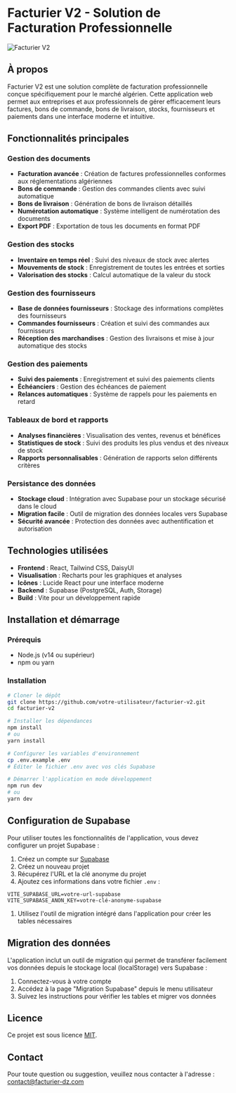 # Facturier V2 - Solution de Facturation Professionnelle

![Facturier V2](https://via.placeholder.com/800x400?text=Facturier+V2)

## À propos

Facturier V2 est une solution complète de facturation professionnelle conçue spécifiquement pour le marché algérien. Cette application web permet aux entreprises et aux professionnels de gérer efficacement leurs factures, bons de commande, bons de livraison, stocks, fournisseurs et paiements dans une interface moderne et intuitive.

## Fonctionnalités principales

### Gestion des documents

- **Facturation avancée** : Création de factures professionnelles conformes aux réglementations algériennes
- **Bons de commande** : Gestion des commandes clients avec suivi automatique
- **Bons de livraison** : Génération de bons de livraison détaillés
- **Numérotation automatique** : Système intelligent de numérotation des documents
- **Export PDF** : Exportation de tous les documents en format PDF

### Gestion des stocks

- **Inventaire en temps réel** : Suivi des niveaux de stock avec alertes
- **Mouvements de stock** : Enregistrement de toutes les entrées et sorties
- **Valorisation des stocks** : Calcul automatique de la valeur du stock

### Gestion des fournisseurs

- **Base de données fournisseurs** : Stockage des informations complètes des fournisseurs
- **Commandes fournisseurs** : Création et suivi des commandes aux fournisseurs
- **Réception des marchandises** : Gestion des livraisons et mise à jour automatique des stocks

### Gestion des paiements

- **Suivi des paiements** : Enregistrement et suivi des paiements clients
- **Échéanciers** : Gestion des échéances de paiement
- **Relances automatiques** : Système de rappels pour les paiements en retard

### Tableaux de bord et rapports

- **Analyses financières** : Visualisation des ventes, revenus et bénéfices
- **Statistiques de stock** : Suivi des produits les plus vendus et des niveaux de stock
- **Rapports personnalisables** : Génération de rapports selon différents critères

### Persistance des données

- **Stockage cloud** : Intégration avec Supabase pour un stockage sécurisé dans le cloud
- **Migration facile** : Outil de migration des données locales vers Supabase
- **Sécurité avancée** : Protection des données avec authentification et autorisation

## Technologies utilisées

- **Frontend** : React, Tailwind CSS, DaisyUI
- **Visualisation** : Recharts pour les graphiques et analyses
- **Icônes** : Lucide React pour une interface moderne
- **Backend** : Supabase (PostgreSQL, Auth, Storage)
- **Build** : Vite pour un développement rapide

## Installation et démarrage

### Prérequis

- Node.js (v14 ou supérieur)
- npm ou yarn

### Installation

```bash
# Cloner le dépôt
git clone https://github.com/votre-utilisateur/facturier-v2.git
cd facturier-v2

# Installer les dépendances
npm install
# ou
yarn install

# Configurer les variables d'environnement
cp .env.example .env
# Éditer le fichier .env avec vos clés Supabase

# Démarrer l'application en mode développement
npm run dev
# ou
yarn dev
```

## Configuration de Supabase

Pour utiliser toutes les fonctionnalités de l'application, vous devez configurer un projet Supabase :

1. Créez un compte sur [Supabase](https://supabase.io)
2. Créez un nouveau projet
3. Récupérez l'URL et la clé anonyme du projet
4. Ajoutez ces informations dans votre fichier `.env` :

```env
VITE_SUPABASE_URL=votre-url-supabase
VITE_SUPABASE_ANON_KEY=votre-clé-anonyme-supabase
```

1. Utilisez l'outil de migration intégré dans l'application pour créer les tables nécessaires

## Migration des données

L'application inclut un outil de migration qui permet de transférer facilement vos données depuis le stockage local (localStorage) vers Supabase :

1. Connectez-vous à votre compte
2. Accédez à la page "Migration Supabase" depuis le menu utilisateur
3. Suivez les instructions pour vérifier les tables et migrer vos données

## Licence

Ce projet est sous licence [MIT](LICENSE).

## Contact

Pour toute question ou suggestion, veuillez nous contacter à l'adresse : [contact@facturier-dz.com](mailto:contact@facturier-dz.com)
